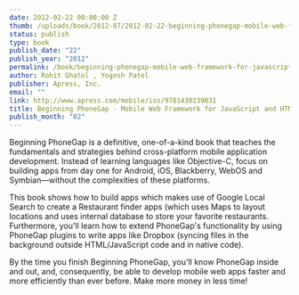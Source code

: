 ```yaml
--- 
date: 2012-02-22 00:00:00 Z
thumb: /uploads/book/2012-07/2012-02-22-beginning-phonegap-mobile-web-framework-for-javascript-and-html5.jpg
status: publish
type: book
publish_date: "22"
publish_year: "2012"
permalink: /book/beginning-phonegap-mobile-web-framework-for-javascript-and-html5
author: Rohit Ghatol , Yogesh Patel
publisher: Apress, Inc.
email: ""
link: http://www.apress.com/mobile/ios/9781430239031
title: Beginning PhoneGap - Mobile Web Framework for JavaScript and HTML5
publish_month: "02"
---
```


Beginning PhoneGap is a definitive, one-of-a-kind book that teaches the fundamentals and strategies behind cross-platform mobile application development. Instead of learning languages like Objective-C, focus on building apps from day one for Android, iOS, Blackberry, WebOS and Symbian—without the complexities of these platforms.

This book shows how to build apps which makes use of Google Local Search to create a Restaurant finder apps (which uses Maps to layout locations and uses internal database to store your favorite restaurants. Furthermore, you'll learn how to extend PhoneGap's functionality by using PhoneGap plugins to write apps like Dropbox (syncing files in the background outside HTML/JavaScript code and in native code).

By the time you finish Beginning PhoneGap, you'll know PhoneGap inside and out, and, consequently, be able to develop mobile web apps faster and more efficiently than ever before. Make more money in less time!
